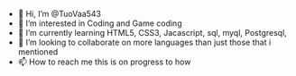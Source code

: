 - 👋 Hi, I’m @TuoVaa543
- 👀 I’m interested in Coding and Game coding
- 🌱 I’m currently learning HTML5, CSS3, Jacascript, sql, myql, Postgresql,  
- 💞️ I’m looking to collaborate on more languages than just those that i mentioned
- 📫 How to reach me this is on progress to how

<!---
TuoVaa543/TuoVaa543 is a ✨ special ✨ repository because its `README.md` (this file) appears on your GitHub profile.
You can click the Preview link to take a look at your changes.
--->
